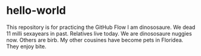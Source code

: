 # hello-world
This repository is for practicing the GitHub Flow
I am dinososaure.  We dead 11 milli sexayears in past.  Relatives live today.  We are dinososaure nuggies now.  Others are birb. My other cousines have become pets in Floridea.  They enjoy bite.  
